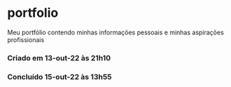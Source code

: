 # portfolio
Meu portfólio contendo minhas informações pessoais e minhas aspirações profissionais

### Criado em 13-out-22 às 21h10

### Concluído 15-out-22 às 13h55
